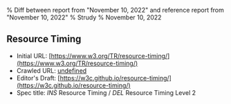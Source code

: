 % Diff between report from "November 10, 2022" and reference report from "November 10, 2022"
% Strudy
% November 10, 2022

## Resource Timing

- Initial URL: [https://www.w3.org/TR/resource-timing/](https://www.w3.org/TR/resource-timing/)
- Crawled URL: [undefined](undefined)
- Editor's Draft: [https://w3c.github.io/resource-timing/](https://w3c.github.io/resource-timing/)
- Spec title: *INS* Resource Timing / *DEL* Resource Timing Level 2



